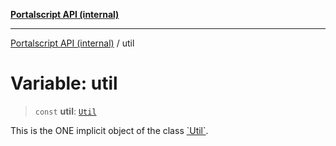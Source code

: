 [**Portalscript API (internal)**](../README.md)

***

[Portalscript API (internal)](../globals.md) / util

# Variable: util

> `const` **util**: [`Util`](../interfaces/Util.md)

This is the ONE implicit object of the class [\`Util\`](../interfaces/Util.md).

